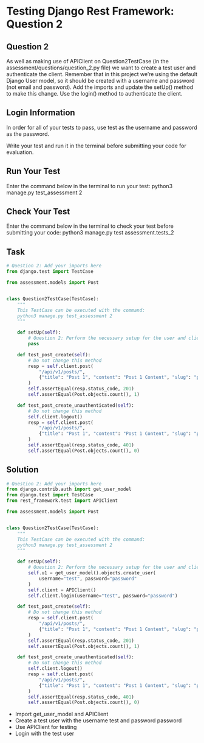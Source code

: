 # Testing Django Rest Framework: Question 2

## Question 2
As well as making use of APIClient on Question2TestCase (in the assessment/questions/question_2.py file) we want to create a test user and authenticate the client. Remember that in this project we’re using the default Django User model, so it should be created with a username and password (not email and password). Add the imports and update the setUp() method to make this change. Use the login() method to authenticate the client.

## Login Information
In order for all of your tests to pass, use test as the username and password as the password.

Write your test and run it in the terminal before submitting your code for evaluation.

## Run Your Test
Enter the command below in the terminal to run your test:
python3 manage.py test_assessment 2

## Check Your Test
Enter the command below in the terminal to check your test before submitting your code:
python3 manage.py test assessment.tests_2


## Task
```python
# Question 2: Add your imports here
from django.test import TestCase

from assessment.models import Post


class Question2TestCase(TestCase):
    """
    This TestCase can be executed with the command:
    python3 manage.py test_assessment 2
    """

    def setUp(self):
        # Question 2: Perform the necessary setup for the user and client here
        pass

    def test_post_create(self):
        # Do not change this method
        resp = self.client.post(
            "/api/v1/posts/",
            {"title": "Post 1", "content": "Post 1 Content", "slug": "post-1"},
        )
        self.assertEqual(resp.status_code, 201)
        self.assertEqual(Post.objects.count(), 1)

    def test_post_create_unauthenticated(self):
        # Do not change this method
        self.client.logout()
        resp = self.client.post(
            "/api/v1/posts/",
            {"title": "Post 1", "content": "Post 1 Content", "slug": "post-1"},
        )
        self.assertEqual(resp.status_code, 401)
        self.assertEqual(Post.objects.count(), 0)
```

## Solution
```python
# Question 2: Add your imports here
from django.contrib.auth import get_user_model
from django.test import TestCase
from rest_framework.test import APIClient

from assessment.models import Post


class Question2TestCase(TestCase):
    """
    This TestCase can be executed with the command:
    python3 manage.py test_assessment 2
    """

    def setUp(self):
        # Question 2: Perform the necessary setup for the user and client here
        self.u1 = get_user_model().objects.create_user(
            username="test", password="password"
        )
        self.client = APIClient()
        self.client.login(username="test", password="password")

    def test_post_create(self):
        # Do not change this method
        resp = self.client.post(
            "/api/v1/posts/",
            {"title": "Post 1", "content": "Post 1 Content", "slug": "post-1"},
        )
        self.assertEqual(resp.status_code, 201)
        self.assertEqual(Post.objects.count(), 1)

    def test_post_create_unauthenticated(self):
        # Do not change this method
        self.client.logout()
        resp = self.client.post(
            "/api/v1/posts/",
            {"title": "Post 1", "content": "Post 1 Content", "slug": "post-1"},
        )
        self.assertEqual(resp.status_code, 401)
        self.assertEqual(Post.objects.count(), 0)
```

- Import get_user_model and APIClient
- Create a test user with the username test and password password
- Use APIClient for testing
- Login with the test user